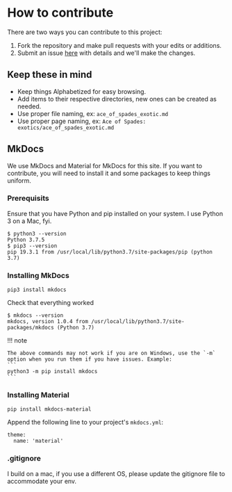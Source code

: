 # How to contribute
There are two ways you can contribute to this project:

1. Fork the repository and make pull requests with your edits or additions.
2. Submit an issue [here](https://github.com/Ras117Mike/Destiny2/issues) with details and we'll make the changes.

## Keep these in mind
* Keep things Alphabetized for easy browsing.
* Add items to their respective directories, new ones can be created as needed.
* Use proper file naming, ex: `ace_of_spades_exotic.md`
* Use proper page naming, ex: `Ace of Spades: exotics/ace_of_spades_exotic.md`

## MkDocs
We use MkDocs and Material for MkDocs for this site. If you want to contribute, you will need to install it and some packages to keep things uniform.

### Prerequisits

Ensure that you have Python and pip installed on your system. I use Python 3 on a Mac, fyi.

```
$ python3 --version
Python 3.7.5
$ pip3 --version   
pip 19.3.1 from /usr/local/lib/python3.7/site-packages/pip (python 3.7)
```

### Installing MkDocs
```
pip3 install mkdocs
```

Check that everything worked
```
$ mkdocs --version
mkdocs, version 1.0.4 from /usr/local/lib/python3.7/site-packages/mkdocs (Python 3.7)
```

!!! note

    The above commands may not work if you are on Windows, use the `-m` option when you run them if you have issues. Example:
    ```
    python3 -m pip install mkdocs
    ```

### Installing Material

```
pip install mkdocs-material
```

Append the following line to your project's `mkdocs.yml`:
```
theme:
  name: 'material'
```

### .gitignore
I build on a mac, if you use a different OS, please update the gitignore file to accommodate your env.
